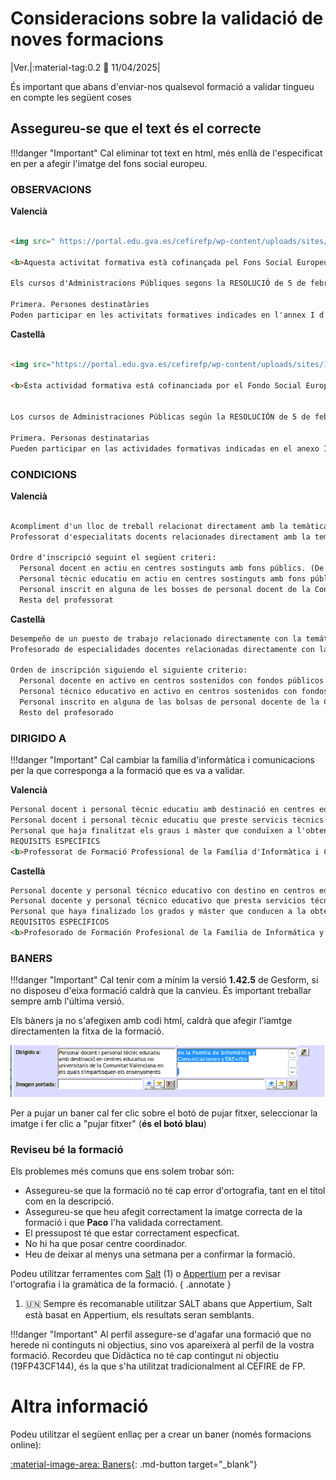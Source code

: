 # Consideracions sobre la validació de noves formacions

|Ver.|:material-tag:0.2 :date: 11/04/2025|


És important que abans d'enviar-nos qualsevol formació a validar tingueu en compte les següent coses

## Assegureu-se que el text és el correcte


!!!danger "Important"
    Cal eliminar tot text en html, més enllà de l'especificat en per a afegir l'imatge del fons social europeu.

### OBSERVACIONS

**Valencià**
```html
 
<img src=" https://portal.edu.gva.es/cefirefp/wp-content/uploads/sites/188/2023/10/ES-Cofinanciado-por-la-Union-Europea_POS.jpg" width="298" height="68" alt="Fondo Social Europeo"><br>

<b>Aquesta activitat formativa està cofinançada pel Fons Social Europeu. L'FSE inverteix en el teu futur</b> 

Els cursos d'Administracions Públiques segons la RESOLUCIÓ de 5 de febrer de 2024, de la Direcció General de Funció Pública, per la qual es convoquen les accions formatives incloses en el Pla de formació del personal al servici de la Generalitat per a l'exercici 2024, van dirigits a:

Primera. Persones destinatàries
Poden participar en les activitats formatives indicades en l'annex I d'esta resolució el personal al servici de l'Administració de la Generalitat, gestionat per la Direcció General de Funció Pública, que reunisca els requisits específics establits, si és el cas, en cada activitat.
```
**Castellà**
```html
 
<img src="https://portal.edu.gva.es/cefirefp/wp-content/uploads/sites/188/2023/10/ES-Cofinanciado-por-la-Union-Europea_POS.jpg" width="298" height="68" alt="Fondo Social Europeo"><br> 

<b>Esta actividad formativa está cofinanciada por el Fondo Social Europeo. El FSE invierte en tu futuro</b>   


Los cursos de Administraciones Públicas según la RESOLUCIÓN de 5 de febrero de 2024, de la Dirección General de Función Pública, por la que se convocan las acciones formativas incluidas en el Plan de formación del personal al servicio de la Generalitat para el ejercicio 2024, van dirigidos a:

Primera. Personas destinatarias
Pueden participar en las actividades formativas indicadas en el anexo I de esta resolución el personal al servicio de la Administración de la Generalitat, gestionado por la Dirección General de Función Pública, que reúna los requisitos específicos establecidos, si es el caso, en cada actividad
```

### CONDICIONS


**Valencià**
```html
 
Acompliment d'un lloc de treball relacionat directament amb la temàtica de l'activitat  
Professorat d'especialitats docents relacionades directament amb la temàtica de l'activitat

Ordre d'inscripció seguint el següent criteri:  
  Personal docent en actiu en centres sostinguts amb fons públics. (De titularitat pública i privats concertats. Art. 108 LOE 2/2006)  
  Personal tècnic educatiu en actiu en centres sostinguts amb fons públics. (De titularitat pública i privats concertats. Art. 108 LOE 2/2006)  
  Personal inscrit en alguna de les bosses de personal docent de la Conselleria d'Educació, Universitats i Ocupació  
  Resta del professorat  
```

**Castellà**
```html 
Desempeño de un puesto de trabajo relacionado directamente con la temática de la actividad  
Profesorado de especialidades docentes relacionadas directamente con la temática de la actividad

Orden de inscripción siguiendo el siguiente criterio:  
  Personal docente en activo en centros sostenidos con fondos públicos. (De titularidad pública y privados concertados. Art. 108 LOE 2/2006)  
  Personal técnico educativo en activo en centros sostenidos con fondos públicos. (De titularidad pública y privados concertados. Art. 108 LOE 2/2006)  
  Personal inscrito en alguna de las bolsas de personal docente de la Conselleria de Educación, Universidades y Empleo  
  Resto del profesorado  
```

### DIRIGIDO A

!!!danger "Important"
    Cal cambiar la família d'informàtica i comunicacions per la que corresponga a la formació que es va a validar.


**Valencià**
```html
Personal docent i personal tècnic educatiu amb destinació en centres educatius no universitaris de la Comunitat Valenciana en els quals s'impartisquen els ensenyaments regulats per la Llei orgànica d'Educació 
Personal docent i personal tècnic educatiu que preste servicis tècnics de suport educatiu als centres indicats en l'apartat anterior 
Personal que haja finalitzat els graus i màster que conduïxen a l'obtenció de la titulació docent, sempre que es troben inscrits en alguna de les bosses de personal docent de la Conselleria d'Educació, Universitats i Ocupació i este personal no supose més del 50% de participació en l'activitat 
REQUISITS ESPECÍFICS 
<b>Professorat de Formació Professional de la Família d'Informàtica i Comunicacions i EAE</b> 
```
**Castellà**
```html
Personal docente y personal técnico educativo con destino en centros educativos no universitarios de la Comunitat Valenciana en los que se impartan las enseñanzas reguladas por la Ley Orgánica de Educación
Personal docente y personal técnico educativo que presta servicios técnicos de apoyo educativo en los centros indicados en el apartado anterior 
Personal que haya finalizado los grados y máster que conducen a la obtención de la titulación docente, siempre que se encuentran inscritos en alguna de las bolsas de personal docente de la Consellería de Educación, Universidades y Ocupación y este personal no suponga más del 50% de participación en la actividad 
REQUISITOS ESPECÍFICOS 
<b>Profesorado de Formación Profesional de la Familia de Informática y Comunicaciones y EAE</b> 

```
 
### BANERS

!!!danger "Important"
    Cal tenir com a mínim la versió **1.42.5** de Gesform, si no disposeu d'eixa formació caldrà que la canvieu. És important treballar sempre amb l'última versió.

Els bàners ja no s'afegixen amb codi html, caldrà que afegir l'iamtge directamenten la fitxa de la formació.

![Afegir baner](./img/formaciones/1.png)

Per a pujar un baner cal fer clic sobre el botó de pujar fitxer, seleccionar la imatge i fer clic a "pujar fitxer" (**és el botó blau**)

### Reviseu bé la formació

Els problemes més comuns que ens solem trobar són:

* Assegureu-se que la formació no té cap error d'ortografia, tant en el títol com en la descripció.
* Assegureu-se que heu afegit correctament la imatge correcta de la formació i que **Paco** l'ha validada correctament.
* El pressupost té que estar correctament especficat.
* No hi ha que posar centre coordinador.
* Heu de deixar al menys una setmana per a confirmar la formació.

Podeu utilitzar ferramentes com [Salt](https://salt.gva.es/auto/traductor-corrector/salt-correctorweb.html) (1) o [Appertium](https://www.apertium.org/index.cat.html#?dir=spa-epo&q=) per a revisar l'ortografia i la gramàtica de la formació.
{ .annotate }

1. :united_nations: Sempre és recomanable utilitzar SALT abans que Appertium, Salt està basat en Appertium, els resultats seran semblants.

!!!danger "Important"
    Al perfil assegure-se d'agafar una formació que no herede ni continguts ni objectius, sino vos apareixerà al perfil de la vostra formació. Recordeu que Didàctica no té cap contingut ni objectiu (19FP43CF144), és la que s'ha utilitzat tradicionalment al CEFIRE de FP. 

# Altra informació

Podeu utilitzar el següent enllaç per a crear un baner (només formacions online):

[:material-image-area: Baners](./external_html/baner/proves.html){: .md-button target="_blank"}